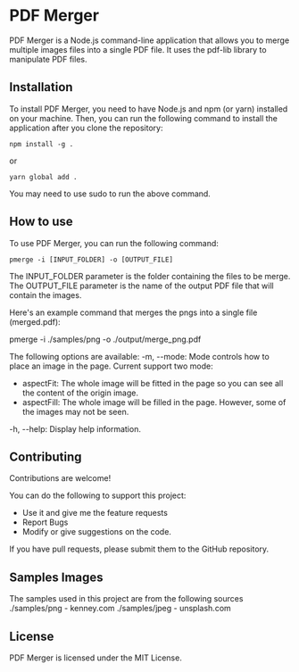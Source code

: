 
# PDF Merger
PDF Merger is a Node.js command-line application that allows you to merge multiple images files into a single PDF file. It uses the pdf-lib library to manipulate PDF files.

## Installation
To install PDF Merger, you need to have Node.js and npm (or yarn) installed on your machine. Then, you can run the following command to install the application after you clone the repository:


```
npm install -g .
```
or
```
yarn global add .
```
You may need to use sudo to run the above command.

## How to use
To use PDF Merger, you can run the following command:
```
pmerge -i [INPUT_FOLDER] -o [OUTPUT_FILE]
```

The INPUT_FOLDER parameter is the folder containing the files to be merge. The OUTPUT_FILE parameter is the name of the output PDF file that will contain the images.


Here's an example command that merges the pngs into a single file (merged.pdf):

pmerge -i ./samples/png -o ./output/merge_png.pdf

The following options are available:
-m, --mode: Mode controls how to place an image in the page. Current support two mode: 
  - aspectFit: The whole image will be fitted in the page so you can see all the content of the origin image.
  - aspectFill: The whole image will be filled in the page. However, some of the images may not be seen.

-h, --help: Display help information.

## Contributing
Contributions are welcome! 

You can do the following to support this project:
- Use it and give me the feature requests
- Report Bugs 
- Modify or give suggestions on the code.

If you have pull requests, please submit them to the GitHub repository.

## Samples Images 
The samples used in this project are from the following sources
./samples/png - kenney.com
./samples/jpeg - unsplash.com 

## License
PDF Merger is licensed under the MIT License.